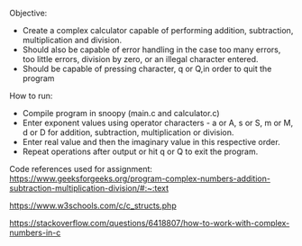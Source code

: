 Objective:
- Create a complex calculator capable of performing addition, subtraction, multiplication and division. 
- Should also be capable of error handling in the case too many errors, too little errors, division by zero, or an illegal character entered.
- Should be capable of pressing character, q or Q,in order to quit the program

How to run:
- Compile program in snoopy (main.c and calculator.c)
- Enter exponent values using operator characters - a or A, s or S, m or M, d or D for addition, subtraction, multiplication or division.
- Enter real value and then the imaginary value in this respective order.
- Repeat operations after output or hit q or Q to exit the program.

Code references used for assignment:
https://www.geeksforgeeks.org/program-complex-numbers-addition-subtraction-multiplication-division/#:~:text

https://www.w3schools.com/c/c_structs.php

https://stackoverflow.com/questions/6418807/how-to-work-with-complex-numbers-in-c
